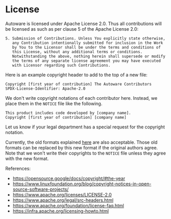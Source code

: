 # License

Autoware is licensed under Apache License 2.0.
Thus all contributions will be licensed as such as per clause 5 of the Apache License 2.0:

```text
5. Submission of Contributions. Unless You explicitly state otherwise,
   any Contribution intentionally submitted for inclusion in the Work
   by You to the Licensor shall be under the terms and conditions of
   this License, without any additional terms or conditions.
   Notwithstanding the above, nothing herein shall supersede or modify
   the terms of any separate license agreement you may have executed
   with Licensor regarding such Contributions.
```

Here is an example copyright header to add to the top of a new file:

```text
Copyright [first year of contribution] The Autoware Contributors
SPDX-License-Identifier: Apache-2.0
```

We don't write copyright notations of each contributor here.
Instead, we place them in the `NOTICE` file like the following.

```text
This product includes code developed by [company name].
Copyright [first year of contribution] [company name]
```

Let us know if your legal department has a special request for the copyright notation.

Currently, the old formats explained [here](https://gitlab.com/autowarefoundation/autoware.auto/AutowareAuto/-/blob/87c5e5880a18068116dd886ad56e1bfc29e694c4/CONTRIBUTING.md) are also acceptable.
Those old formats can be replaced by this new format if the original authors agree.  
Note that we won't write their copyrights to the `NOTICE` file unless they agree with the new format.

References:

- <https://opensource.google/docs/copyright/#the-year>
- <https://www.linuxfoundation.org/blog/copyright-notices-in-open-source-software-projects/>
- <https://www.apache.org/licenses/LICENSE-2.0>
- <https://www.apache.org/legal/src-headers.html>
- <https://www.apache.org/foundation/license-faq.html>
- <https://infra.apache.org/licensing-howto.html>
